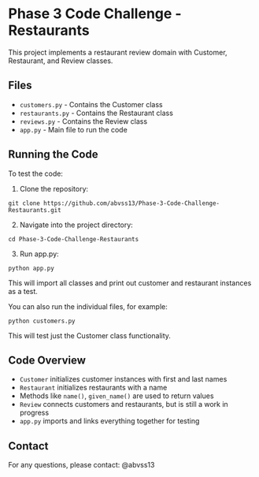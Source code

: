 
# Phase 3 Code Challenge - Restaurants

This project implements a restaurant review domain with Customer, Restaurant, and Review classes.

## Files

- `customers.py` - Contains the Customer class
- `restaurants.py` - Contains the Restaurant class  
- `reviews.py` - Contains the Review class 
- `app.py` - Main file to run the code

## Running the Code

To test the code:

1. Clone the repository:

```
git clone https://github.com/abvss13/Phase-3-Code-Challenge-Restaurants.git
```

2. Navigate into the project directory: 

```
cd Phase-3-Code-Challenge-Restaurants
```

3. Run app.py:

```
python app.py  
```

This will import all classes and print out customer and restaurant instances as a test.

You can also run the individual files, for example:

```
python customers.py
```

This will test just the Customer class functionality.  

## Code Overview

- `Customer` initializes customer instances with first and last names
- `Restaurant` initializes restaurants with a name 
- Methods like `name()`, `given_name()` are used to return values
- `Review` connects customers and restaurants, but is still a work in progress
- `app.py` imports and links everything together for testing   



## Contact 

For any questions, please contact: @abvss13
